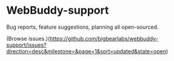 WebBuddy-support
================

Bug reports, feature suggestions, planning all open-sourced.

(Browse issues.)(https://github.com/bigbearlabs/webbuddy-support/issues?direction=desc&milestone=&page=1&sort=updated&state=open)
